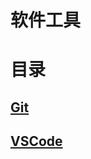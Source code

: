 <!--
 * @LastEditors: misitebao
 * @Description: 请添加文档头注释！！！
--> 
# 软件工具

# 目录
## [Git](doc/软件工具/Git/)
## [VSCode](doc/软件工具/VSCode/)
